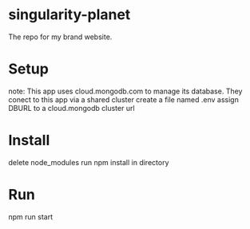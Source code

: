# singularity-planet
The repo for my brand website.

# Setup
note: This app uses cloud.mongodb.com to manage its database. They conect to this app via a shared cluster
create a file named .env
assign DBURL to a cloud.mongodb cluster url

# Install
delete node_modules
run npm install in directory

# Run
npm run start
